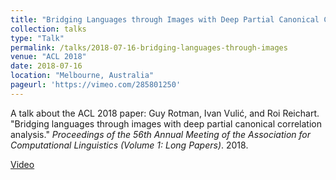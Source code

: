 ```yaml
---
title: "Bridging Languages through Images with Deep Partial Canonical Correlation Analysis"
collection: talks
type: "Talk"
permalink: /talks/2018-07-16-bridging-languages-through-images
venue: "ACL 2018"
date: 2018-07-16
location: "Melbourne, Australia"
pageurl: 'https://vimeo.com/285801250'
---
```


A talk about the ACL 2018 paper: Guy Rotman, Ivan Vulić, and Roi Reichart. "Bridging languages through images with deep partial canonical correlation analysis." <i>Proceedings of the 56th Annual Meeting of the Association for Computational Linguistics (Volume 1: Long Papers)</i>. 2018.

[Video](https://vimeo.com/285801250)